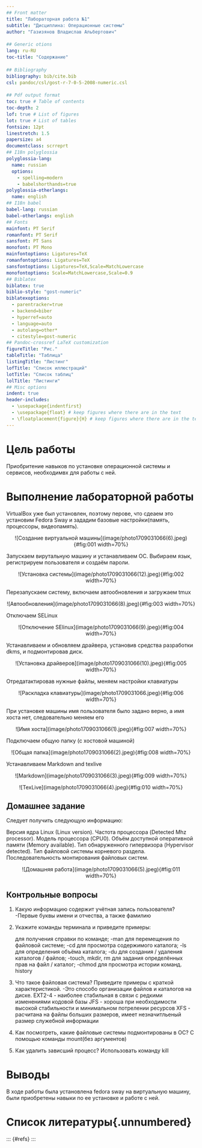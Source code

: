 ```yaml
---
## Front matter
title: "Лабораторная работа №1"
subtitle: "Дисциплина: Операционные системы"
author: "Газизянов Владислав Альбертович"

## Generic otions
lang: ru-RU
toc-title: "Содержание"

## Bibliography
bibliography: bib/cite.bib
csl: pandoc/csl/gost-r-7-0-5-2008-numeric.csl

## Pdf output format
toc: true # Table of contents
toc-depth: 2
lof: true # List of figures
lot: true # List of tables
fontsize: 12pt
linestretch: 1.5
papersize: a4
documentclass: scrreprt
## I18n polyglossia
polyglossia-lang:
  name: russian
  options:
	- spelling=modern
	- babelshorthands=true
polyglossia-otherlangs:
  name: english
## I18n babel
babel-lang: russian
babel-otherlangs: english
## Fonts
mainfont: PT Serif
romanfont: PT Serif
sansfont: PT Sans
monofont: PT Mono
mainfontoptions: Ligatures=TeX
romanfontoptions: Ligatures=TeX
sansfontoptions: Ligatures=TeX,Scale=MatchLowercase
monofontoptions: Scale=MatchLowercase,Scale=0.9
## Biblatex
biblatex: true
biblio-style: "gost-numeric"
biblatexoptions:
  - parentracker=true
  - backend=biber
  - hyperref=auto
  - language=auto
  - autolang=other*
  - citestyle=gost-numeric
## Pandoc-crossref LaTeX customization
figureTitle: "Рис."
tableTitle: "Таблица"
listingTitle: "Листинг"
lofTitle: "Список иллюстраций"
lotTitle: "Список таблиц"
lolTitle: "Листинги"
## Misc options
indent: true
header-includes:
  - \usepackage{indentfirst}
  - \usepackage{float} # keep figures where there are in the text
  - \floatplacement{figure}{H} # keep figures where there are in the text
---
```


# Цель работы

Приобритение навыков по установке операционной системы и сервисов, необходимвх для работы с ней.

# Выполнение лабораторной работы
VirtualBox уже был установлен, поэтому перове, что сдеаем это установим Fedora Sway и зададим базовые настройки(память, процессоры, видеопамять).
<p align="center">![Создание виртуальной машины](image/photo1709031066(6).jpeg){#fig:001 width=70%}</p>

Запускаем вирутальную машину и устанавливаем OC. Выбираем язык, регистрируем пользователя и создаём пароли.
<p align="center">![Установка системы](image/photo1709031066(12).jpeg){#fig:002 width=70%}</p>

Перезапускаем систему, включаем автообновления и загружаем tmux
<p align="center">![Автообновления](image/photo1709031066(8).jpeg){#fig:003 width=70%}</p>

Отключаем SELinux
<p align="center">![Отключение SElinux](image/photo1709031066(9).jpeg){#fig:004 width=70%}</p>

Устанавливаем и обновляем драйвера, установив средства разработки dkms, и подмонтировав диск.
<p align="center">![Установка драйверов](image/photo1709031066(10).jpeg){#fig:005 width=70%}</p>

Отредатактировав нужные файлы, меняем настройки клавиатуры
<p align="center">![Раскладка клавиатуры](image/photo1709031066.jpeg){#fig:006 width=70%}</p>

При установке машины имя пользователя было задано верно, а имя хоста нет, следовательно меняем его
<p align="center">![Имя хоста](image/photo1709031066(1).jpeg){#fig:007 width=70%}</p>

Подключаем общую папку (с хостовой машиной)
<p align="center">![Общая папка](image/photo1709031066(2).jpeg){#fig:008 width=70%}</p>

Устанавливаем Markdown and texlive
<p align="center">![Markdown](image/photo1709031066(3).jpeg){#fig:009 width=70%}</p>
<p align="center">![TexLive](image/photo1709031066(4).jpeg){#fig:010 width=70%}</p>

## Домашнее задание

Следует получить следующую информацию:


Версия ядра Linux (Linux version).
Частота процессора (Detected Mhz processor).
Модель процессора (CPU0).
Объём доступной оперативной памяти (Memory available).
Тип обнаруженного гипервизора (Hypervisor detected).
Тип файловой системы корневого раздела.
Последовательность монтирования файловых систем.
<p align="center">![Домашняя работа](image/photo1709031066(5).jpeg){#fig:011 width=70%}</p>

## Контрольные вопросы

1. Какую информацию содержит учётная запись пользователя?
-Первые буквы имени и отчества, а также фамилию

2. Укажите команды терминала и приведите примеры:

    для получения справки по команде;
    -man
    для перемещения по файловой системе;
    -cd
    для просмотра содержимого каталога;
    -ls
    для определения объёма каталога;
    -du
    для создания / удаления каталогов / файлов;
    -touch, mkdir, rm
    для задания определённых прав на файл / каталог;
    -chmod
    для просмотра истории команд.
	history	
3. Что такое файловая система? Приведите примеры с краткой характеристикой.
-Это способо организации файлов и каталогов на диске.
EXT2-4 - наиболее стабильная в связи с редкими изменениями кодовой базы
JFS - хороша при необходимости высокой стабильности и минимальном потрелении ресурсов XFS - расчитана на файлы больших размеров, имеет незначитльеный размер служебной информации
4. Как посмотреть, какие файловые системы подмонтированы в ОС? С помощью команды mount(без аргументов)
5. Как удалить зависший процесс? Использовать команду kill 

# Выводы
В ходе работы была установлена fedora sway на виртуальную машину, были приобретены навыки по ее установке и работе с ней.

# Список литературы{.unnumbered}

::: {#refs}
:::
